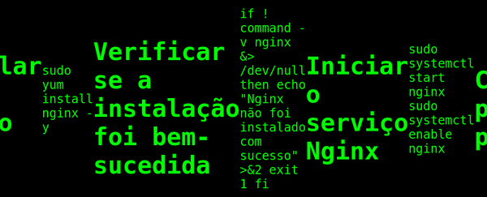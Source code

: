 #!/bin/bash
# Atualizar pacotes
sudo yum update -y

# Instalar Nginx usando yum
sudo yum install nginx -y

# Verificar se a instalação foi bem-sucedida
if ! command -v nginx &> /dev/null
then
    echo "Nginx não foi instalado com sucesso" >&2
    exit 1
fi

# Iniciar o serviço Nginx
sudo systemctl start nginx
sudo systemctl enable nginx

# Criar uma página HTML personalizada
sudo mkdir -p /usr/share/nginx/html
echo "<!DOCTYPE html>
<html lang="en">
<head>
    <meta charset="UTF-8">
    <meta name="viewport" content="width=device-width, initial-scale=1.0">
    <title>Matrix Presentation</title>
    <style>
        body {
            display: flex;
            justify-content: center;
            align-items: center;
            height: 100vh;
            margin: 0;
            background-color: black;
            font-family: monospace;
            color: #0F0;
            font-size: 24px;
        }

        .matrix-line {
            display: flex;
            overflow: hidden;
            white-space: nowrap;
        }

        .matrix-char {
            display: inline-block;
        }
    </style>
</head>
<body>
    <div class="matrix-line" id="matrixText">
        <!-- Characters will be dynamically inserted here by JavaScript -->
    </div>

    <script>
        const finalText = "Bem vindo ao AWS Nginx, deploy em EC2 com User Data.";
        const characters = "ABCDEFGHIJKLMNOPQRSTUVWXYZabcdefghijklmnopqrstuvwxyz0123456789";
        const matrixLine = document.getElementById("matrixText");

        // Initialize the line with random characters
        for (let i = 0; i < finalText.length; i++) {
            const span = document.createElement("span");
            if (finalText[i] === " ") {
                span.innerHTML = "&nbsp;"; // Ensure proper spaces
            } else {
                span.textContent = characters[Math.floor(Math.random() * characters.length)];
            }
            span.className = "matrix-char";
            matrixLine.appendChild(span);
        }

        let iterations = 0;
        const maxIterations = 3;
        const interval = setInterval(() => {
            for (let i = 0; i < finalText.length; i++) {
                if (iterations < maxIterations) {
                    // Change characters randomly
                    if (finalText[i] !== " ") {
                        matrixLine.children[i].textContent = characters[Math.floor(Math.random() * characters.length)];
                    }
                } else {
                    // Settle on the final text with proper spaces
                    if (finalText[i] === " ") {
                        matrixLine.children[i].innerHTML = "&nbsp;";
                    } else {
                        matrixLine.children[i].textContent = finalText[i];
                    }
                }
            }
            iterations++;
            if (iterations > maxIterations) {
                clearInterval(interval); // Stop the animation after 3 iterations
            }
        }, 100); // Change every 100ms
    </script>
</body>
</html>
" | sudo tee /usr/share/nginx/html/index.html

# Reiniciar o Nginx para garantir que as mudanças sejam aplicadas
sudo systemctl restart nginx
